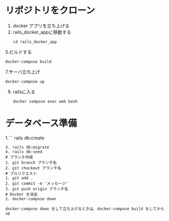 # リポジトリをクローン
1. docker アプリを立ち上げる
2. rails_docker_appに移動する
   ```
   cd rails_docker_app
   ```
5.ビルドする
   ```
   docker-compose build
   ```
7.サーバ立ち上げ
   ```
   docker-compose up
   ```
9. railsに入る
   ```
   docker compose exec web bash
   ```
# データベース準備  
1.```
   rails db:create
   ```
3. rails db:migrate
4. rails db:seed
# ブランチ作成 
1. git branch ブランチ名
2. git checkout ブランチ名
# プルリクエスト
1. git add .
2. git commit -m 'メッセージ'
3. git push origin ブランチ名
# Docker を消去
1. docker-compose down

docker-compose down をして立ち上げるときは、docker-compose build をしてから　up

